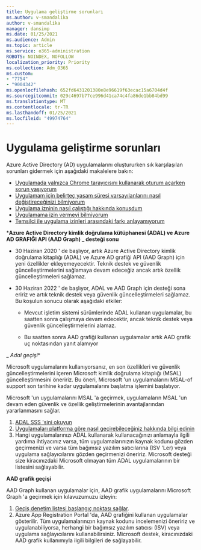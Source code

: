 ```yaml
---
title: Uygulama geliştirme sorunları
ms.author: v-smandalika
author: v-smandalika
manager: dansimp
ms.date: 01/25/2021
ms.audience: Admin
ms.topic: article
ms.service: o365-administration
ROBOTS: NOINDEX, NOFOLLOW
localization_priority: Priority
ms.collection: Adm_O365
ms.custom:
- "7754"
- "9004342"
ms.openlocfilehash: 652fd6431201380e8e96619f63ecac15a6704d4f
ms.sourcegitcommit: 029c4697b77ce996d41ca74c4fa86de1bb84bd99
ms.translationtype: MT
ms.contentlocale: tr-TR
ms.lasthandoff: 01/25/2021
ms.locfileid: "49974764"
---
```

# <a name="issues-developing-applications"></a>Uygulama geliştirme sorunları

Azure Active Directory (AD) uygulamalarını oluştururken sık karşılaşılan sorunları gidermek için aşağıdaki makalelere bakın:

- [Uygulamada yalnızca Chrome tarayıcısını kullanarak oturum açarken sorun yaşıyorum](https://docs.microsoft.com/office365/troubleshoot/miscellaneous/chrome-behavior-affects-applications) 
- [Uygulamam için belirteç yaşam süresi varsayılanlarını nasıl değiştireceğinizi bilmiyorum](https://docs.microsoft.com/azure/active-directory/develop/registration-config-change-token-lifetime-how-to) 
- [Uygulama izninin nasıl çalıştığı hakkında konuşdum](https://docs.microsoft.com/azure/active-directory/application-dev-consent-framework) 
- [Uygulamama izin vermeyi bilmiyorum](https://docs.microsoft.com/azure/active-directory/manage-apps/configure-user-consent) 
- [Temsilci ile uygulama izinleri arasındaki farkı anlayamıyorum](https://docs.microsoft.com/azure/active-directory/develop/delegated-and-app-perms)

***Azure Active Directory kimlik doğrulama kütüphanesi (ADAL) ve Azure AD GRAFIĞI API (AAD Graph) _ desteği sonu**

- 30 Haziran 2020 ' de başlıyor, artık Azure Active Directory kimlik doğrulama kitaplığı (ADAL) ve Azure AD grafiği API (AAD Graph) için yeni özellikler ekleyemeyecektir. Teknik destek ve güvenlik güncelleştirmelerini sağlamaya devam edeceğiz ancak artık özellik güncelleştirmeleri sağlamaz.

- 30 Haziran 2022 ' de başlıyor, ADAL ve AAD Graph için desteği sona eririz ve artık teknik destek veya güvenlik güncelleştirmeleri sağlamaz. Bu koşulun sonucu olarak aşağıdaki etkiler:

    - Mevcut işletim sistemi sürümlerinde ADAL kullanan uygulamalar, bu saatten sonra çalışmaya devam edecektir, ancak teknik destek veya güvenlik güncelleştirmelerini alamaz.

    - Bu saatten sonra AAD grafiği kullanan uygulamalar artık AAD grafik uç noktasından yanıt alamıyor

_ *Adal geçişi**

Microsoft uygulamalarını kullanıyorsanız, en son özellikleri ve güvenlik güncelleştirmelerini içeren Microsoft kimlik doğrulama kitaplığı (MSAL) güncelleştirmesini öneririz. Bu öneri, Microsoft 'un uygulamalarını MSAL-of support son tarihine kadar uygulamalarını başlatma işlemini başlatıyor. 

Microsoft 'un uygulamalarını MSAL 'a geçirmek, uygulamaların MSAL 'un devam eden güvenlik ve özellik geliştirmelerinin avantajlarından yararlanmasını sağlar.

1. [ADAL SSS 'sini okuyun](https://docs.microsoft.com/azure/active-directory/develop/msal-migration#frequently-asked-questions-faq) 
2. [Uygulamaları platforma göre nasıl geçirebileceğiniz hakkında bilgi edinin](https://docs.microsoft.com/azure/active-directory/develop/msal-migration#frequently-asked-questions-faq) 
3. Hangi uygulamalarınızı ADAL kullanarak kullanacağınızı anlamayla ilgili yardıma ihtiyacınız varsa, tüm uygulamalarınızın kaynak kodunu gözden geçirmenizi ve varsa tüm bağımsız yazılım satıcılarına (ISV 'Ler) veya uygulama sağlayıcılarını gözden geçirmenizi öneririz. Microsoft desteği size kiracınızdaki Microsoft olmayan tüm ADAL uygulamalarının bir listesini sağlayabilir.

**AAD grafik geçişi**

AAD Graph kullanan uygulamalar için, AAD grafik uygulamalarını Microsoft Graph 'a geçirmek için kılavuzumuzu izleyin:

1. [Geçiş denetim listesi başlangıç noktası sağlar](https://docs.microsoft.com/graph/migrate-azure-ad-graph-planning-checklist). 
2. Azure App Registration Portal 'da, AAD grafiğini kullanan uygulamalar gösterilir. Tüm uygulamalarınızın kaynak kodunu incelemenizi öneririz ve uygulanabiliyorsa, herhangi bir bağımsız yazılım satıcısı (ISV) veya uygulama sağlayıcılarını kullanabilirsiniz. Microsoft destek, kiracınızdaki AAD grafik kullanımıyla ilgili bilgileri de sağlayabilir.







